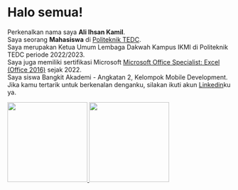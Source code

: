 # Halo semua! 

Perkenalkan nama saya **Ali Ihsan Kamil**.\
Saya seorang **Mahasiswa** di [Politeknik TEDC](https://home.poltektedc.ac.id/).\
Saya merupakan Ketua Umum Lembaga Dakwah Kampus IKMI di Politeknik TEDC periode 2022/2023.\
Saya juga memiliki sertifikasi Microsoft [Microsoft Office Specialist: Excel (Office 2016)](https://www.credly.com/badges/271b5d60-94f4-48a7-8ed6-ab52e728e23b/linked_in_profile) sejak 2022.\
Saya siswa Bangkit Akademi - Angkatan 2, Kelompok Mobile Development.
Jika kamu tertarik untuk berkenalan denganku, silakan ikuti akun [Linkedin](https://www.linkedin.com/in/ali-ihsan-kamil-52aa2a236/)ku ya.

<p align="left">
<a href="https://github.com/aliihsankamil">
  <img height="180em" src="https://github-readme-stats-eight-theta.vercel.app/api?username=aliihsankamil&show_icons=true&theme=algolia&include_all_commits=true&count_private=true"/>
  <img height="180em" src="https://github-readme-stats-eight-theta.vercel.app/api/top-langs/?username=aliihsankamil&layout=compact&langs_count=8&theme=algolia"/>
</a>
</p>
